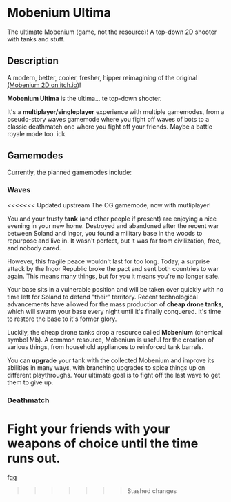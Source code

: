 # Mobenium Ultima

The ultimate Mobenium (game, not the resource)! A top-down 2D shooter with tanks and stuff.

## Description

A modern, better, cooler, fresher, hipper reimagining of the original [(Mobenium 2D on itch.io)](https://leosefcik.itch.io/mobenium-2d)!

**Mobenium Ultima** is the ultima... te top-down shooter.

It's a **multiplayer/singleplayer** experience with multiple gamemodes, from a pseudo-story waves gamemode where you fight off waves of bots to a classic deathmatch one where you fight off your friends. Maybe a battle royale mode too. idk

## Gamemodes

Currently, the planned gamemodes include:

### Waves

<<<<<<< Updated upstream
The OG gamemode, now with mutliplayer!

You and your trusty **tank** (and other people if present) are enjoying a nice evening in your new home. Destroyed and abandoned after the recent war between Soland and Ingor, you found a military base in the woods to repurpose and live in. It wasn't perfect, but it was far from civilization, free, and nobody cared.

However, this fragile peace wouldn't last for too long. Today, a surprise attack by the Ingor Republic broke the pact and sent both countries to war again. This means many things, but for you it means you're no longer safe.

Your base sits in a vulnerable position and will be taken over quickly with no time left for Soland to defend "their" territory. Recent technological advancements have allowed for the mass production of **cheap drone tanks**, which will swarm your base every night until it's finally conquered. It's time to restore the base to it's former glory.

Luckily, the cheap drone tanks drop a resource called **Mobenium** (chemical symbol Mb). A common resource, Mobenium is useful for the creation of various things, from household appliances to reinforced tank barrels.

You can **upgrade** your tank with the collected Mobenium and improve its abilities in many ways, with branching upgrades to spice things up on different playthroughs. Your ultimate goal is to fight off the last wave to get them to give up.

### Deathmatch

Fight your friends with your weapons of choice until the time runs out.
=======
fgg
>>>>>>> Stashed changes
